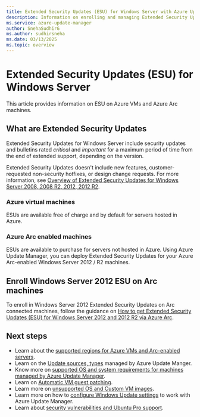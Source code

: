 ```yaml
---
title: Extended Security Updates (ESU) for Windows Server with Azure Update Manager
description: Information on enrolling and managing Extended Security Updates (ESU) for Windows Server 2012 and 2012 R2 using Azure Update Manager.
ms.service: azure-update-manager
author: SnehaSudhirG
ms.author: sudhirsneha
ms.date: 03/13/2025
ms.topic: overview
---
```


# Extended Security Updates (ESU) for Windows Server

This article provides information on ESU on Azure VMs and Azure Arc machines.

## What are Extended Security Updates 

Extended Security Updates for Windows Server include security updates and bulletins rated *critical* and *important* for a maximum period of time from the end of extended support, depending on the version.  

Extended Security Updates doesn't include new features, customer-requested non-security hotfixes, or design change requests. For more information, see [Overview of Extended Security Updates for Windows Server 2008, 2008 R2, 2012, 2012 R2](/windows-server/get-started/extended-security-updates-overview#what-are-extended-security-updates).

### Azure virtual machines

ESUs are available free of charge and by default for servers hosted in Azure.

### Azure Arc enabled machines

ESUs are available to purchase for servers not hosted in Azure. Using Azure Update Manager, you can deploy Extended Security Updates for your Azure Arc-enabled Windows Server 2012 / R2 machines. 


## Enroll Windows Server 2012 ESU on Arc machines

To enroll in Windows Server 2012 Extended Security Updates on Arc connected machines, follow the guidance on [How to get Extended Security Updates (ESU) for Windows Server 2012 and 2012 R2 via Azure Arc](/windows-server/get-started/extended-security-updates-deploy#extended-security-updates-enabled-by-azure-arc).


## Next steps

- Learn about the [supported regions for Azure VMs and Arc-enabled servers](supported-regions.md).
- Learn on the [Update sources, types](support-matrix.md) managed by Azure Update Manger.
- Know more on [supported OS and system requirements for machines managed by Azure Update Manager](support-matrix-updates.md).
- Learn on [Automatic VM guest patching](support-matrix-automatic-guest-patching.md).
- Learn more on [unsupported OS and Custom VM images](unsupported-workloads.md).
- Learn more on how to [configure Windows Update settings](configure-wu-agent.md) to work with Azure Update Manager.
- Learn about [security vulnerabilities and Ubuntu Pro support](security-awareness-ubuntu-support.md).

